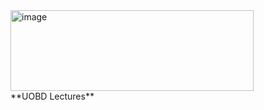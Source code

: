<img width="389" height="129" alt="image" src="https://github.com/user-attachments/assets/3815faa0-8e6e-4d95-a703-ee135d88cb3a" />
<br>
**UOBD Lectures**
